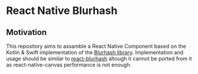 # React Native Blurhash
## Motivation
This repository aims to assamble a React Native Component based on the Kotlin & Swift implementation of the [Blurhash library](https://github.com/woltapp/blurhash). Implementation and usage should be similar to [react-blurhash](https://github.com/woltapp/react-blurhash) altough it cannot be ported from it as react-native-canvas performance is not enough.
